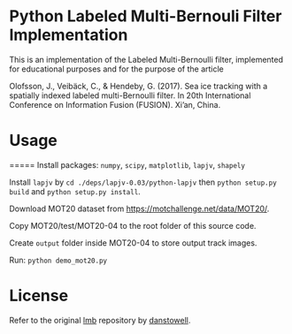 # Python Labeled Multi-Bernouli Filter Implementation
This is an implementation of the Labeled Multi-Bernoulli filter,
implemented for educational purposes and for the purpose of the article

Olofsson, J., Veibäck, C., & Hendeby, G. (2017). Sea ice tracking with a spatially indexed labeled multi-Bernoulli filter. In 20th International Conference on Information Fusion (FUSION). Xi’an, China.

# Usage
=====
Install packages: `numpy`, `scipy`, `matplotlib`, `lapjv`, `shapely`

Install `lapjv` by `cd ./deps/lapjv-0.03/python-lapjv` then `python setup.py build` and `python setup.py install`.

Download MOT20 dataset from https://motchallenge.net/data/MOT20/.

Copy MOT20/test/MOT20-04 to the root folder of this source code.

Create `output` folder inside MOT20-04 to store output track images.

Run: `python demo_mot20.py`

# License
Refer to the original [lmb](https://github.com/jonatanolofsson/lmb) repository by [danstowell](https://github.com/jonatanolofsson).
